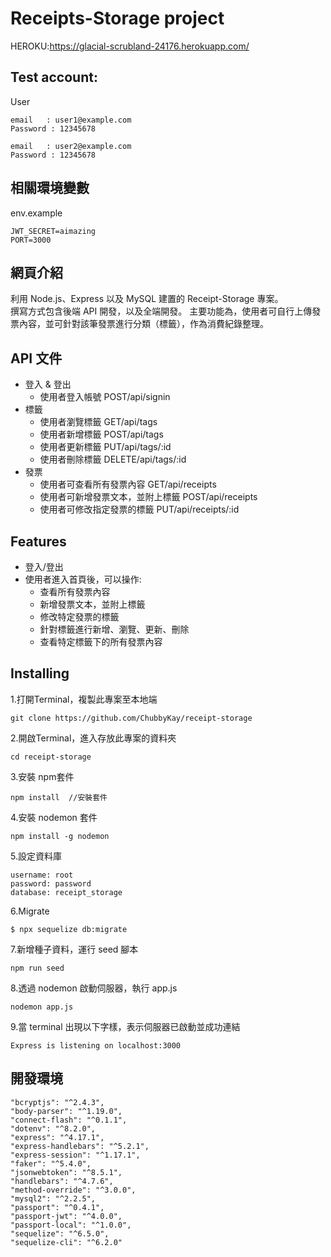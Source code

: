 # Receipts-Storage project
HEROKU:https://glacial-scrubland-24176.herokuapp.com/

## Test account:

User
```
email	: user1@example.com
Password : 12345678

email	: user2@example.com
Password : 12345678
```

## 相關環境變數
env.example
```
JWT_SECRET=aimazing
PORT=3000
```

## 網頁介紹

利用 Node.js、Express 以及 MySQL 建置的 Receipt-Storage 專案。  
撰寫方式包含後端 API 開發，以及全端開發。
主要功能為，使用者可自行上傳發票內容，並可針對該筆發票進行分類（標籤），作為消費紀錄整理。


## API 文件

- 登入 & 登出
  - 使用者登入帳號 POST/api/signin
- 標籤
  - 使用者瀏覽標籤 GET/api/tags
  - 使用者新增標籤 POST/api/tags
  - 使用者更新標籤 PUT/api/tags/:id
  - 使用者刪除標籤 DELETE/api/tags/:id
- 發票
  - 使用者可查看所有發票內容  GET/api/receipts
  - 使用者可新增發票文本，並附上標籤 POST/api/receipts
  - 使用者可修改指定發票的標籤 PUT/api/receipts/:id

## Features

- 登入/登出
- 使用者進入首頁後，可以操作:
  - 查看所有發票內容
  - 新增發票文本，並附上標籤
  - 修改特定發票的標籤
  - 針對標籤進行新增、瀏覽、更新、刪除
  - 查看特定標籤下的所有發票內容
 
## Installing 

1.打開Terminal，複製此專案至本地端

```
git clone https://github.com/ChubbyKay/receipt-storage
```

2.開啟Terminal，進入存放此專案的資料夾

```
cd receipt-storage
```

3.安裝 npm套件

```
npm install  //安裝套件
```

4.安裝 nodemon 套件

```
npm install -g nodemon
```

5.設定資料庫
```
username: root
password: password
database: receipt_storage
```

6.Migrate
```
$ npx sequelize db:migrate
```

7.新增種子資料，運行 seed 腳本

```
npm run seed
```

8.透過 nodemon 啟動伺服器，執行 app.js

```
nodemon app.js
```

9.當 terminal 出現以下字樣，表示伺服器已啟動並成功連結

```
Express is listening on localhost:3000
```

## 開發環境

    "bcryptjs": "^2.4.3",
    "body-parser": "^1.19.0",
    "connect-flash": "^0.1.1",
    "dotenv": "^8.2.0",
    "express": "^4.17.1",
    "express-handlebars": "^5.2.1",
    "express-session": "^1.17.1",
    "faker": "^5.4.0",
    "jsonwebtoken": "^8.5.1",
    "handlebars": "^4.7.6",
    "method-override": "^3.0.0",
    "mysql2": "^2.2.5",
    "passport": "^0.4.1",
    "passport-jwt": "^4.0.0",
    "passport-local": "^1.0.0",
    "sequelize": "^6.5.0",
    "sequelize-cli": "^6.2.0"
